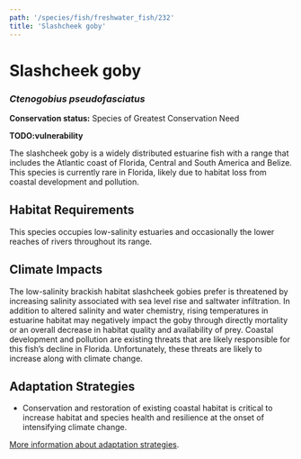 ```yaml
---
path: '/species/fish/freshwater_fish/232'
title: 'Slashcheek goby'
---
```


# Slashcheek goby
### *Ctenogobius pseudofasciatus*



**Conservation status:** Species of Greatest Conservation Need

**TODO:vulnerability**

The slashcheek goby is a widely distributed estuarine fish with a range that includes the Atlantic coast of Florida, Central and South America and Belize.  This species is currently rare in Florida, likely due to habitat loss from coastal development and pollution.

    
## Habitat Requirements

This species occupies low-salinity estuaries and occasionally the lower reaches of rivers throughout its range.

## Climate Impacts

The low-salinity brackish habitat slashcheek gobies prefer is threatened by increasing salinity associated with sea level rise and saltwater infiltration.  In addition to altered salinity and water chemistry, rising temperatures in estuarine habitat may negatively impact the goby through directly mortality or an overall decrease in habitat quality and availability of prey.  Coastal development and pollution are existing threats that are likely responsible for this fish’s decline in Florida.  Unfortunately, these threats are likely to increase along with climate change.

## Adaptation Strategies

- Conservation and restoration of existing coastal habitat is critical to increase habitat and species health and resilience at the onset of intensifying climate change.


[More information about adaptation strategies](/strategies).
